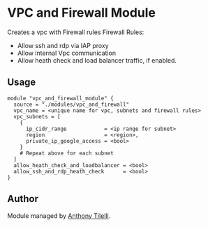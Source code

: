 # VPC and Firewall Module

Creates a vpc with Firewall rules
Firewall Rules:

- Allow ssh and rdp via IAP proxy
- Allow internal Vpc communication
- Allow heath check and load balancer traffic, if enabled.

## Usage

```hcl
module "vpc_and_firewall_module" {
  source = "./modules/vpc_and_firewall"
  vpc_name = <unique name for vpc, subnets and firewall rules>
  vpc_subnets = [
    {
      ip_cidr_range            = <ip range for subnet>
      region                   = <region>,
      private_ip_google_access = <bool>
    }
    # Repeat above for each subnet
  ]
  allow_heath_check_and_loadbalancer = <bool>
  allow_ssh_and_rdp_heath_check      = <bool>
}

```

## Author

Module managed by [Anthony Tilelli](https://github.com/Anthonyntilelli).
